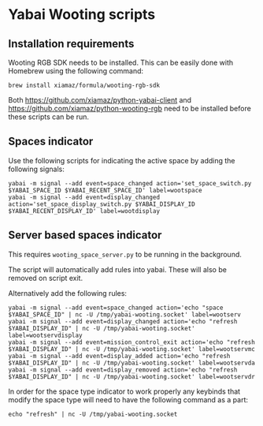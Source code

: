 # Yabai Wooting scripts

## Installation requirements

Wooting RGB SDK needs to be installed. This can be easily done with Homebrew
using the following command:

```
brew install xiamaz/formula/wooting-rgb-sdk
```

Both https://github.com/xiamaz/python-yabai-client and
https://github.com/xiamaz/python-wooting-rgb need to be installed before these
scripts can be run.

## Spaces indicator

Use the following scripts for indicating the active space by adding the
following signals:

```
yabai -m signal --add event=space_changed action='set_space_switch.py $YABAI_SPACE_ID $YABAI_RECENT_SPACE_ID' label=wootspace
yabai -m signal --add event=display_changed action='set_space_display_switch.py $YABAI_DISPLAY_ID $YABAI_RECENT_DISPLAY_ID' label=wootdisplay
```

## Server based spaces indicator

This requires `wooting_space_server.py` to be running in the background.

The script will automatically add rules into yabai. These will also be removed
on script exit.

Alternatively add the following rules:

```
yabai -m signal --add event=space_changed action='echo "space $YABAI_SPACE_ID" | nc -U /tmp/yabai-wooting.socket' label=wootserv
yabai -m signal --add event=display_changed action='echo "refresh $YABAI_DISPLAY_ID" | nc -U /tmp/yabai-wooting.socket' label=wootservdisplay
yabai -m signal --add event=mission_control_exit action='echo "refresh $YABAI_DISPLAY_ID" | nc -U /tmp/yabai-wooting.socket' label=wootservmc
yabai -m signal --add event=display_added action='echo "refresh $YABAI_DISPLAY_ID" | nc -U /tmp/yabai-wooting.socket' label=wootservda
yabai -m signal --add event=display_removed action='echo "refresh $YABAI_DISPLAY_ID" | nc -U /tmp/yabai-wooting.socket' label=wootservdr
```

In order for the space type indicator to work properly any keybinds that modify
the space type will need to have the following command as a part:

```
echo "refresh" | nc -U /tmp/yabai-wooting.socket
```
